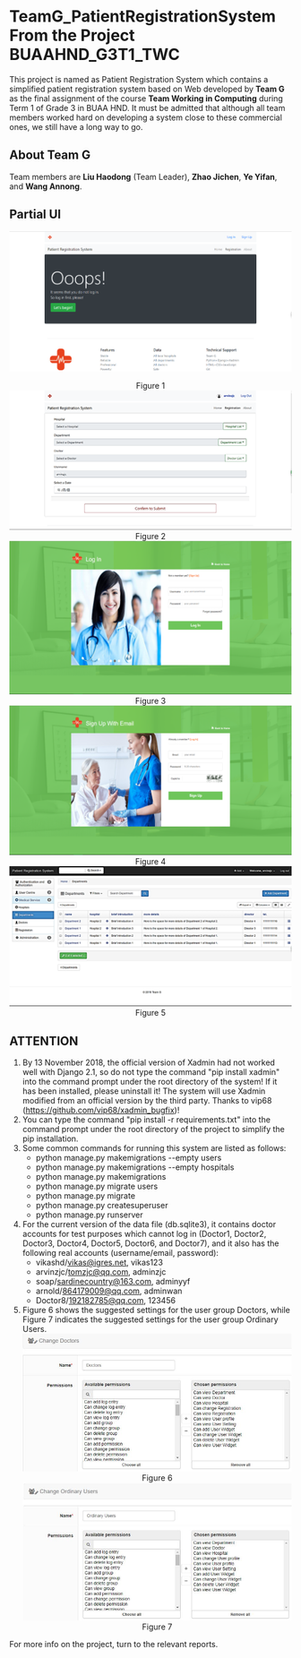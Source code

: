 # TeamG_PatientRegistrationSystem From the Project BUAAHND_G3T1_TWC

This project is named as Patient Registration System which contains a simplified patient registration system based on Web developed by **Team G** as the final assignment of the course **Team Working in Computing**  during Term 1 of Grade 3 in BUAA HND. It must be admitted that although all team members worked hard on developing a system close to these commercial ones, we still have a long way to go.

## About Team G

Team members are **Liu Haodong** (Team Leader), **Zhao Jichen**, **Ye Yifan**, and **Wang Annong**.

## Partial UI

![UI1.png](UI1.png)<center>Figure 1</center>
![UI2.png](UI2.png)<center>Figure 2</center>
![UI3.png](UI3.png)<center>Figure 3</center>
![UI4.png](UI4.png)<center>Figure 4</center>
![UI5.png](UI5.png)<center>Figure 5</center>

## ATTENTION

1. By 13 November 2018, the official version of Xadmin had not worked well with Django 2.1, so do not type the command "pip install xadmin" into the command prompt under the root directory of the system! If it has been installed, please uninstall it! The system will use Xadmin modified from an official version by the third party. Thanks to vip68 (<https://github.com/vip68/xadmin_bugfix>)!
2. You can type the command "pip install -r requirements.txt" into the command prompt under the root directory of the project to simplify the pip installation.
3. Some common commands for running this system are listed as follows:
   * python manage.py makemigrations --empty users
   * python manage.py makemigrations --empty hospitals
   * python manage.py makemigrations
   * python manage.py migrate users
   * python manage.py migrate
   * python manage.py createsuperuser
   * python manage.py runserver
4. For the current version of the data file (db.sqlite3), it contains doctor accounts for test purposes which cannot log in (Doctor1, Doctor2, Doctor3, Doctor4, Doctor5, Doctor6, and Doctor7), and it also has the following real accounts (username/email, password):
   * vikashd/vikas@igres.net, vikas123
   * arvinzjc/tomzjc@qq.com, adminzjc
   * soap/sardinecountry@163.com, adminyyf
   * arnold/864179009@qq.com, adminwan
   * Doctor8/192182785@qq.com, 123456
5. Figure 6 shows the suggested settings for the user group Doctors, while Figure 7 indicates the suggested settings for the user group Ordinary Users.
![doctors.JPG](doctors.JPG "Suggested settings for the user group Doctors.")<center>Figure 6</center>
![ordinary_users.JPG](ordinary_users.JPG "Suggested settings for the user group Ordinary Users.")<center>Figure 7</center>

For more info on the project, turn to the relevant reports.